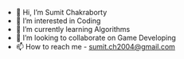 - 👋 Hi, I’m Sumit Chakraborty
- 👀 I’m interested in Coding
- 🌱 I’m currently learning Algorithms
- 💞️ I’m looking to collaborate on Game Developing
- 📫 How to reach me - sumit.ch2004@gmail.com

<!---
Sumit-2004/Sumit-2004 is a ✨ special ✨ repository because its `README.md` (this file) appears on your GitHub profile.
You can click the Preview link to take a look at your changes.
--->
